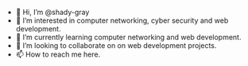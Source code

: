 - 👋 Hi, I’m @shady-gray
- 👀 I’m interested in computer networking, cyber security and web development.
- 🌱 I’m currently learning computer networking and web development.
- 💞️ I’m looking to collaborate on on web development projects.
- 📫 How to reach me here.

<!---
shady-gray/shady-gray is a ✨ special ✨ repository because its `README.md` (this file) appears on your GitHub profile.
You can click the Preview link to take a look at your changes.
--->
